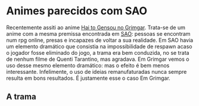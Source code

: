 # Animes parecidos com SAO

Recentemente assiti ao anime [Hai to Gensou no Grimgar](https://myanimelist.net/anime/31859).  Trata-se de um anime com a mesma premissa encontrada em [SAO](https://myanimelist.net/anime/11757/Sword_Art_Online?q=word): pessoas se encontram num rpg online, presas e incapazes de voltar a sua realidade. Em SAO havia um elemento dramático que consistia na impossibilidade de respawn acaso o jogador fosse eliminado do jogo, a trama era bem conduzida, no se trata de nenhum filme de Quenti Tarantino, mas agradava. Em Grimgar vemos o uso desse mesmo elemento dramático: mas o efeito é bem menos interessante. Infelimente, o uso de ideias remanufaturadas nunca sempre resulta em bons resultados. É justamente esse o caso Em Grimgar.

## A trama
